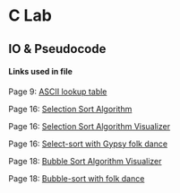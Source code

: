 # C Lab
## IO & Pseudocode

#### Links used in file

Page 9: [ASCII lookup table](https://www.tutorialspoint.com/html/ascii_table_lookup.htm)

Page 16: [Selection Sort Algorithm](https://www.geeksforgeeks.org/selection-sort/)

Page 16: [Selection Sort Algorithm Visualizer](https://www.hackerearth.com/practice/algorithms/sorting/selection-sort/visualize/)

Page 16: [Select-sort with Gypsy folk dance](https://www.youtube.com/watch?v=Ns4TPTC8whw)

Page 18: [Bubble Sort Algorithm Visualizer](https://www.hackerearth.com/practice/algorithms/sorting/bubble-sort/visualize/)

Page 18: [Bubble-sort with folk dance](https://www.youtube.com/watch?v=lyZQPjUT5B4)

